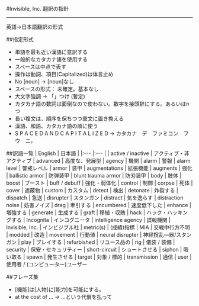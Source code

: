 #Invisible, Inc. 翻訳の指針

---
英語→日本語翻訳の形式

##指定形式
* 単語を最も近い漢語に意訳する
* 一般的なカタカナ語を使用する
* スペースは中点で表す
* 操作は動詞、項目(Capitalized)は体言止め
* No [noun] → [noun]なし
* スペースの形式： 未確定。基本なし
* 大文字強調 → 「」つけ (暫定)
* カタカナ語の数詞は面倒なので使わない。数字を接頭辞にする。あるいはnつ
* 長い複文は、順序を保ちつつ重文に置き換える
* 漢語、和語、カタカナ語の順に使う
* S P A C E D   A N D   C A P I T A L I Z E D → カタカナ　デ　ファミコン　フウ　ニ。


##訳語一覧
| English				| 日本語				|
|:---					|:---				|
| active / inactive			| アクティブ・非アクティブ
| advanced				| 高度な、発展型
| agency				| 機関
| alarm					| 警報
| alarm level			| 警戒レベル
| armor					| 装甲
| augmentations		| 拡張機能
| augments				| 強化
| ballistic armor		| 防弾装甲
| blunt trauma armor	| 防刃装甲
| body					| 肢体
| boost					| ブースト
| buff / debuff				| 強化・弱体化
| control				| 制御
| corpse				| 死体
| cover					| 遮蔽物
| custom				| カスタム
| detect				| 検出
| detonate				| 炸裂する
| dispatch				| 急送
| disrupter				| スタンガン
| distract				| 気を逸らす
| distraction noise			| 妨害ノイズ
| drag					| 牽引する
| encumbered			| 速度低下した
| enhance				| 増強する
| generate				| 生成する
| graft					| 移植・収賄
| hack					| ハック・ハッキングする
| Incognita				| インコグニータ
| intelligence agency	| 諜報機関
| Invisible, Inc.		| インビジブル社
| metric(s)				| (成績)指標
| MIA					| 交戦中行方不明
| modded				| 改造
| movement				| 行動値
| neural disrupter		| 神経撹乱―器/スタンガン
| play					| プレイする
| refurbished			| リユース品の
| rig					| 儀装 / 装備
| security				| 保安・セキュリティー
| short-circuit			| ショートさせる
| siphon					| 吸い取る
| spawn					| 発生させる
| target				| 対象 / 標的
| transmission			| 通信
| user					| 使用者 / (コンピューター)ユーザー

##フレーズ集
* [機能]は[人物]に[能力]を可能にする。
* at the cost of … → …という代償を払って